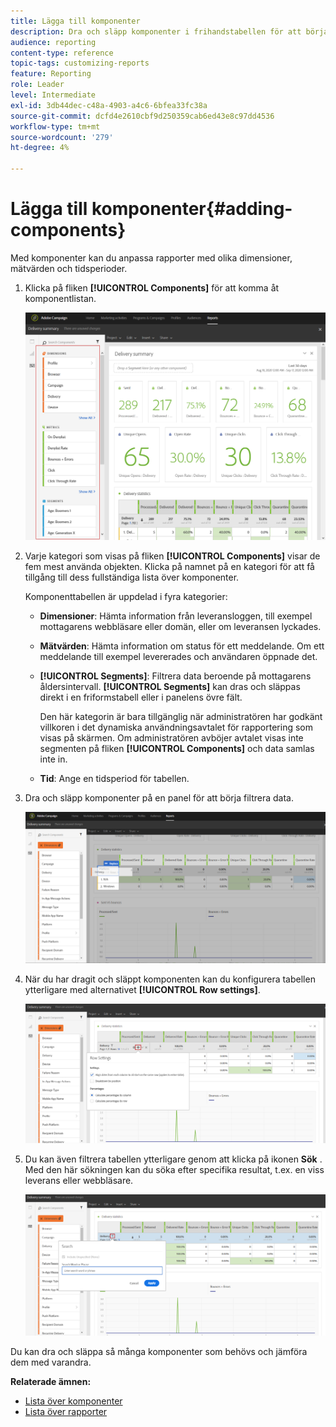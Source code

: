```yaml
---
title: Lägga till komponenter
description: Dra och släpp komponenter i frihandstabellen för att börja filtrera data och skapa rapporten.
audience: reporting
content-type: reference
topic-tags: customizing-reports
feature: Reporting
role: Leader
level: Intermediate
exl-id: 3db44dec-c48a-4903-a4c6-6bfea33fc38a
source-git-commit: dcfd4e2610cbf9d250359cab6ed43e8c97dd4536
workflow-type: tm+mt
source-wordcount: '279'
ht-degree: 4%

---
```


# Lägga till komponenter{#adding-components}

Med komponenter kan du anpassa rapporter med olika dimensioner, mätvärden och tidsperioder.

1. Klicka på fliken **[!UICONTROL Components]** för att komma åt komponentlistan.

   ![](assets/dynamic_report_components.png)

1. Varje kategori som visas på fliken **[!UICONTROL Components]** visar de fem mest använda objekten. Klicka på namnet på en kategori för att få tillgång till dess fullständiga lista över komponenter.

   Komponenttabellen är uppdelad i fyra kategorier:

   * **Dimensioner**: Hämta information från leveransloggen, till exempel mottagarens webbläsare eller domän, eller om leveransen lyckades.
   * **Mätvärden**: Hämta information om status för ett meddelande. Om ett meddelande till exempel levererades och användaren öppnade det.
   * **[!UICONTROL Segments]**: Filtrera data beroende på mottagarens åldersintervall. **[!UICONTROL Segments]** kan dras och släppas direkt i en friformstabell eller i panelens övre fält.

     Den här kategorin är bara tillgänglig när administratören har godkänt villkoren i det dynamiska användningsavtalet för rapportering som visas på skärmen. Om administratören avböjer avtalet visas inte segmenten på fliken **[!UICONTROL Components]** och data samlas inte in.

   * **Tid**: Ange en tidsperiod för tabellen.

1. Dra och släpp komponenter på en panel för att börja filtrera data.

   ![](assets/dynamic_report_components_2.png)

1. När du har dragit och släppt komponenten kan du konfigurera tabellen ytterligare med alternativet **[!UICONTROL Row settings]**.

   ![](assets/dynamic_report_components_3.png)

1. Du kan även filtrera tabellen ytterligare genom att klicka på ikonen **Sök** . Med den här sökningen kan du söka efter specifika resultat, t.ex. en viss leverans eller webbläsare.

   ![](assets/dynamic_report_components_4.png)

Du kan dra och släppa så många komponenter som behövs och jämföra dem med varandra.

**Relaterade ämnen:**

* [Lista över komponenter](../../reporting/using/list-of-components.md)
* [Lista över rapporter](../../reporting/using/defining-the-report-period.md)

